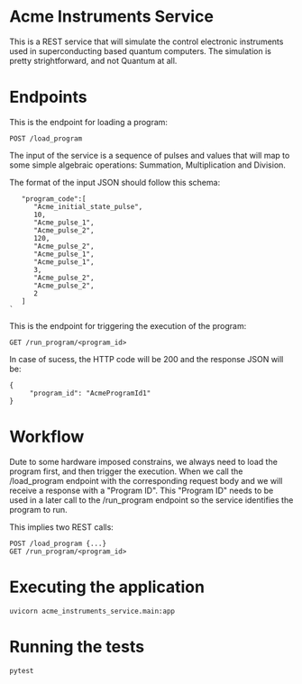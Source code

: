 Acme Instruments Service
========================

This is a REST service that will simulate the control electronic instruments used in superconducting based quantum computers.
The simulation is pretty strightforward, and not Quantum at all.

Endpoints
=========

This is the endpoint for loading a program: 

```
POST /load_program
```


The input of the service is a sequence of pulses and values that will map to some simple algebraic operations: Summation, Multiplication and Division.

The format of the input JSON should follow this schema:

```
   "program_code":[
      "Acme_initial_state_pulse",
      10,
      "Acme_pulse_1",
      "Acme_pulse_2",
      120,
      "Acme_pulse_2",
      "Acme_pulse_1",
      "Acme_pulse_1",
      3,
      "Acme_pulse_2",
      "Acme_pulse_2",
      2
   ]
`
```


This is the endpoint for triggering the execution of the program:

```
GET /run_program/<program_id>
```


In case of sucess, the HTTP code will be 200 and the response JSON will be:
```
{
     "program_id": "AcmeProgramId1"
}
```


Workflow
=======
Dute to some hardware imposed constrains, we always need to load the program first, and then trigger the execution.
When we call the /load_program endpoint with the corresponding request body and we will receive a response with a "Program ID".
This "Program ID" needs to be used in a later call to the /run_program endpoint so the service identifies the program to run.

This implies two REST calls:
```
POST /load_program {...}
GET /run_program/<program_id>
```

Executing the application
=========================

```
uvicorn acme_instruments_service.main:app
```

Running the tests
=================

```
pytest
```
